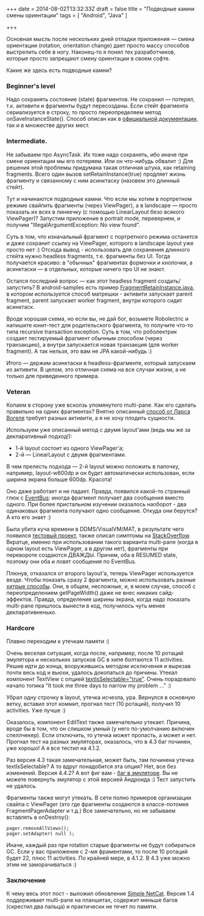 +++
date = 2014-08-02T13:32:33Z
draft = false
title = "Подводные камни смены ориентации"
tags = [ "Android", "Java" ]

+++

Основная мысль после нескольких дней отладки приложения — смена ориентации (rotation, orientation change) дает просто массу способов выстрелить себе в ногу. Наконец-то я понял тех разработчиков, которые просто запрещают смену ориентации в своем софте.

Какие же здесь есть подводные камни?

### Beginner's level
 
 Надо сохранять состояние (state) фрагментов. Не сохранил — потерял, т.к. активити и фрагменты будут пересозданы. Если стейт фрагмента сериализуется в строку, то просто переопределяем метод onSaveInstanceState(). Способ описан как в [официальной документации](http://developer.android.com/guide/components/fragments.html#Lifecycle), так и в множестве других мест.

### Intermediate.

Не забываем про AsyncTask. Их тоже надо сохранять, ибо иначе при смене ориентации мы его потеряем. Или он что-нибудь обвалит :) Для решения этой проблемы придумана такая отличная штука, как retaining fragments. Всего один вызов setRetainInstance(true) продляет жизнь фрагменту и связанному с ним асинктаску (назовем это длинный стейт).

Тут и начинаются подводные камни. Что если мы хотим в портретном режиме свайпить фрагменты (через ViewPager), а в landscape — просто показать их всех в линеечку (с помощью LinearLayout безо всякого ViewPager)? Запустим приложение в portrait mode, перевернем, и получим "IllegalArgumentException: No view found".

Суть в том, что изначальный фрагмент с портретного режима останется и даже сохранит ссылку на ViewPager, которого в landscape layout уже просто нет :) Отсюда вывод - использовать для сохранения длинного стейта нужно headless fragments, т.е. фрагменты без UI. Тогда получается красиво: в "обычных" фрагментах формочки и кнопочки, а асинктаски — в отдельных, которые ничего про UI не знают.

Остался последний вопрос — как этот headless fragment создать/запустить? В android-samples есть пример [FragmentRetainInstance.java](https://android.googlesource.com/platform/development/+/master/samples/ApiDemos/src/com/example/android/apis/app/FragmentRetainInstance.java), в котором используется способ матрешки - активити запускает parent fragment, parent запускает worker fragment, внутри которого сидит асинктаск.

Вроде хорошая схема, но если вы, не дай бог, возьмете Robolectric и напишите юнит-тест для родительского фрагмента, то получите что-то типа recursive transaction exception. Суть в том, что роболектрик создает тестируемый фрагмент обычным способом (через транзакцию), а внутри запускается новая транзакция (для worker fragment). А так нельзя, это вам не JPA какой-нибудь :)

Итого — держим асинктаски в headless-фрагменте, который запускаем из активити. В целом, это отличная схема на все случаи жизни, а не только для приведенного примера.

### Veteran
 
Копаем в сторону уже всколзь упомянутого multi-pane. Как его сделать правильно на одних фрагментах? Внятно описанный [способ от Ларса Вогеля](http://www.vogella.com/tutorials/AndroidFragments/article.html) требует разных активити, а я не хочу плодить сущности.

Используем уже описанный метод с двумя layout'ами (ведь мы же за декларативный подход!):

* 1-й layout состоит из одного ViewPager'а;
* 2-й — LinearLayout с двумя фрагментами.

В чем прелесть подхода — 2-й layout можно положить в папочку, например, layout-w600dp и он будет автоматически использован, если ширина экрана больше 600dp. Красота!

Оно даже работает и не падает. Правда, появился какой-то странный глюк с [EventBus](http://github.com/greenrobot/EventBus): иногда фрагмент получает два сообщения вместо одного. При более пристальном изучении оказалось наоборот - два одинаковых фрагмента получают одно сообщение. Откуда они берутся? А кто его знает :)

Была убита куча времени в DDMS/VisualVM/MAT, в результате чего появился [тестовый проект](https://github.com/dddpaul/android-ViewPagerBug), также описал симптомы на [StackOverflow](http://stackoverflow.com/questions/25033824/dublicate-fragment-allocation-when-using-viewpager-with-different-layouts). Вкратце, именно при использовании такого варианта multi-pane (когда в одном layout есть ViewPager, а в другом нет), фрагменты при перевороте создаются ДВАЖДЫ. Причем, оба в RESUMED state, поэтому они оба и ловят сообщения по EventBus. 

Плюнув, отказался от второго layout'а, теперь ViewPager используется везде. Чтобы показать сразу 2 фрагмента, можно использовать разные [хитрые способы](http://commonsware.com/blog/2012/08/20/multiple-view-viewpager-options.html). Они, в общем, несложные, и, в моем случае, способ с переопределением getPageWidth() даже не внес никаких сайд-эффектов. Правда, определение ширины экрана, когда надо показать multi-pane пришлось вынести в код, получилось чуть менее декларативненько.

### Hardcore
 
Плавно переходим к утечкам памяти :)

Очень веселая ситуация, когда после, например, после 10 ротаций эмулятора и нескольких запусков GC в хипе болтаются 11 activities. Решив идти до конца, вооружившись методом исключения и вырезав почти весь код и вьюхи, удалось докопаться до причины. Утекал компонент TextView с опцией [textIsSelectable="true"](http://stackoverflow.com/questions/22990634/textview-with-id-and-textisselectable-true-causes-leaking-of-the-activity-obje). Очень порадовало начало топика "It took me three days to narrow my problem ..." :)
 
Убрал одну строчку в layout, утечка исчезла, ура. Вернулся в основную ветку, вставил этот коммит, прогнал тест (10 ротаций), получил 10 activities. Уже лучше :)

Оказалось, компонент EditText также замечательно утекает. Причина, вроде бы в том, что он слишком умный (у него по-умолчанию включен спеллчекер). Если отключить, то утечка может пропасть, а может и нет. Прогнал тест на разных эмуляторах, оказалось, что в 4.3 баг починен, уже хорошо! А я все тестил на 4.1.2.

Раз версия 4.3 такая замечательная, может быть, там починена утечка textIsSelectable? А то вдруг понадобится эта опция? Нет, все без изменений. Версия 4.4.2? А вот фиг вам - [баг в эмуляторе](https://code.google.com/p/android/issues/detail?id=61671). Вы не можете повернуть эмулятор с этой версией Андроида :) Тест запустить не удалось.

Фрагменты также могут утекать. В сети полно примеров организации свайпа с ViewPager (это где фрагменты создаются в классе-потомке FragmentPagerAdapter и т.д.) Все замечательно, но не забываем вставлять в onDestroy():

```
pager.removeAllViews();
pager.setAdapter( null );
```

Иначе, каждый раз при rotation старые фрагменты не будут собираться GC. Если у вас приложение с 2-мя фраментами, то после 10 ротаций будет 22, плюс 11 activities. По крайней мере, в 4.1.2. В 4.3 уже можно этим не заморачиваться :)

### Заключение

К чему весь этот пост - выложил обновление [Simple NetCat](https://play.google.com/store/apps/details?id=com.github.dddpaul.netcat). Версия 1.4 поддерживает multi-pane на планшетах, содержит меньше багов (скрестил два пальца) и практически не течет по памяти. 